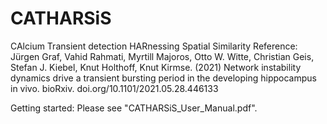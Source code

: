 # CATHARSiS
CAlcium Transient detection HARnessing Spatial Similarity
Reference:
Jürgen Graf, Vahid Rahmati, Myrtill Majoros, Otto W. Witte, Christian Geis, Stefan J. Kiebel, Knut Holthoff, Knut Kirmse. (2021)
Network instability dynamics drive a transient bursting period in the developing hippocampus in vivo. bioRxiv.
doi.org/10.1101/2021.05.28.446133

Getting started:
Please see "CATHARSiS_User_Manual.pdf".
